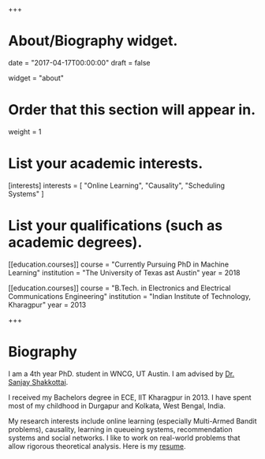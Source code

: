 +++
# About/Biography widget.

date = "2017-04-17T00:00:00"
draft = false

widget = "about"

# Order that this section will appear in.
weight = 1

# List your academic interests.
[interests]
  interests = [
    "Online Learning",
    "Causality",
    "Scheduling Systems"
  ]

# List your qualifications (such as academic degrees).
[[education.courses]]
  course = "Currently Pursuing PhD in Machine Learning"
  institution = "The University of Texas ast Austin"
  year = 2018

[[education.courses]]
  course = "B.Tech. in Electronics and Electrical Communications Engineering"
  institution = "Indian Institute of Technology, Kharagpur"
  year = 2013

 
+++

# Biography

I am a 4th year PhD. student in WNCG, UT Austin. I am advised by [Dr. Sanjay Shakkottai](http://users.ece.utexas.edu/~shakkott/Sanjay_Shakkottai/Contact.html). 

I received my Bachelors degree in ECE, IIT Kharagpur in 2013.  I have spent most of my childhood in Durgapur and Kolkata, West Bengal, India. 

My research interests include online learning (especially Multi-Armed Bandit problems),  causality, learning in queueing systems, recommendation systems and social networks. I like to work on real-world problems that allow rigorous theoretical analysis. Here is my [resume](/static/pdf/FinanceCV.pdf).
